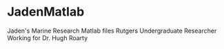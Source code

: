 # JadenMatlab
Jaden's Marine Research Matlab files
Rutgers Undergraduate Researcher
Working for Dr. Hugh Roarty
